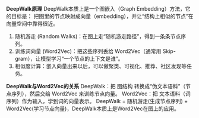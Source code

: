 **DeepWalk原理**
DeepWalk本质上是一个图嵌入（Graph Embedding）方法，它的目标是：
把图里的节点映射成向量（embedding），并让“结构上相似的节点”在向量空间中靠得很近。
1. 随机游走 (Random Walks)：在图上走“随机游走路径”，得到一条条节点序列。
2. 训练词向量 (Word2Vec)：把这些序列丢给 Word2Vec（通常用 Skip-gram），让模型学习“一个节点的上下文是谁”。
3. 相似度计算：嵌入向量出来以后，可以做聚类、可视化、推荐、社区发现等任务。

**DeepWalk与Word2Vec的关系**
DeepWalk：把 图结构 转换成“伪文本语料”（节点序列），然后交给 Word2Vec 来训练节点向量。
Word2Vec：把 文本语料（词序列）作为输入，学到词的向量表示。
DeepWalk = 随机游走(生成节点序列) + Word2Vec(学习节点向量)，DeepWalk本质上是Word2Vec在图上的应用。
